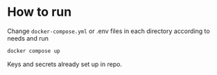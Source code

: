 # How to run

Change `docker-compose.yml` or .env files in each directory according to needs and run

```bash
docker compose up
```

Keys and secrets already set up in repo.
